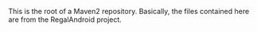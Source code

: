 This is the root of a Maven2 repository.
Basically, the files contained here are from the RegalAndroid project.
